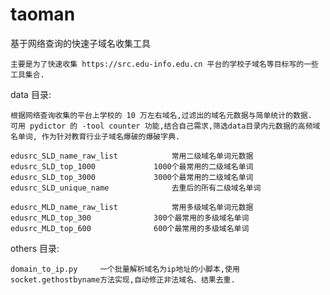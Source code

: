 # taoman
基于网络查询的快速子域名收集工具

    主要是为了快速收集 https://src.edu-info.edu.cn 平台的学校子域名等目标写的一些工具集合.

data 目录:  

    根据网络查询收集的平台上学校的 10 万左右域名,过滤出的域名元数据与简单统计的数据.
    可用 pydictor 的 -tool counter 功能,结合自己需求,筛选data目录内元数据的高频域名单词, 作为针对教育行业子域名爆破的爆破字典.


```
edusrc_SLD_name_raw_list			常用二级域名单词元数据
edusrc_SLD_top_1000				1000个最常用的二级域名单词
edusrc_SLD_top_3000				3000个最常用的二级域名单词
edusrc_SLD_unique_name				去重后的所有二级域名单词

edusrc_MLD_name_raw_list			常用多级域名单词元数据
edusrc_MLD_top_300				300个最常用的多级域名单词
edusrc_MLD_top_600				600个最常用的多级域名单词
```

others 目录:   

```
domain_to_ip.py		一个批量解析域名为ip地址的小脚本,使用socket.gethostbyname方法实现,自动修正非法域名、结果去重.

```